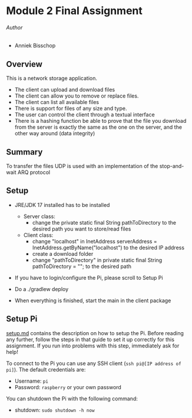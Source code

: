 # Module 2 Final Assignment

###### Author
- Anniek Bisschop

## Overview
This is a network storage application.
- The client can upload and download files
- The client can allow you to remove or replace files.
- The client can list all available files
- There is support for files of any size and type.
- The user can control the client through a textual interface
- There is a hashing function be able to prove that the file you download from the server is exactly the same as the one on the server, and the other way around (data integrity)

## Summary
To transfer the files UDP is used with an implementation of the stop-and-wait ARQ protocol

## Setup
- JRE/JDK 17 installed has to be installed
    - Server class:
      - change the private static final String pathToDirectory to the desired path you want to store/read files
    - Client class:
      - change "localhost" in InetAddress serverAddress = InetAddress.getByName("localhost") to the desired IP address
      - create a download folder
      - change "pathToDirectory" in private static final String pathToDirectory = ""; to the desired path 
      
- If you have to login/configure the Pi, please scroll to Setup Pi

- Do a ./gradlew deploy
- When everything is finished, start the main in the client package
## Setup Pi

[setup.md](pi_setup/setup.md) contains the description on how to setup the Pi. Before reading any further, follow the steps in that guide to set it up correctly for this assignment.
If you run into problems with this step, immediately ask for help!

To connect to the Pi you can use any SSH client (`ssh pi@[IP address of pi]`).
The default credentials are:
 - Username: `pi`
 - Password: `raspberry` or your own password

You can shutdown the Pi with the following command:

- shutdown: `sudo shutdown -h now`





